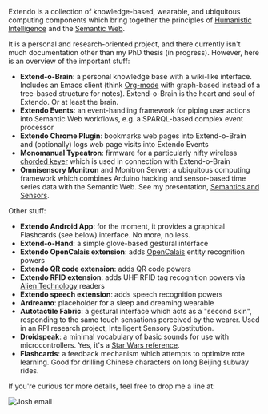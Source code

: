 Extendo is a collection of knowledge-based, wearable, and ubiquitous computing components which bring together the principles of [Humanistic Intelligence](http://en.wikipedia.org/wiki/Humanistic_intelligence) and the [Semantic Web](http://en.wikipedia.org/wiki/Semantic_Web).

It is a personal and research-oriented project,
and there currently isn't much documentation other than my PhD thesis (in progress).
However, here is an overview of the important stuff:

* **Extend-o-Brain**: a personal knowledge base with a wiki-like interface.  Includes an Emacs client (think [Org-mode](http://en.wikipedia.org/wiki/Org-mode) with graph-based instead of a tree-based structure for notes).  Extend-o-Brain is the heart and soul of Extendo.  Or at least the brain.
* **Extendo Events**: an event-handling framework for piping user actions into Semantic Web workflows, e.g. a SPARQL-based complex event processor
* **Extendo Chrome Plugin**: bookmarks web pages into Extend-o-Brain and (optionally) logs web page visits into Extendo Events
* **Monomanual Typeatron**: firmware for a particularly nifty wireless [chorded keyer](http://en.wikipedia.org/wiki/Chorded_keyboard) which is used in connection with Extend-o-Brain
* **Omnisensory Monitron** and Monitron Server: a ubiquitous computing framework which combines Arduino hacking and sensor-based time series data with the Semantic Web.  See my presentation, [Semantics and Sensors](http://www.slideshare.net/joshsh/semantics-and-sensors).

Other stuff:

* **Extendo Android App**: for the moment, it provides a graphical Flashcards (see below) interface.  No more, no less.
* **Extend-o-Hand**: a simple glove-based gestural interface
* **Extendo OpenCalais extension**: adds [OpenCalais](http://www.opencalais.com/) entity recognition powers
* **Extendo QR code extension**: adds QR code powers
* **Extendo RFID extension**: adds UHF RFID tag recognition powers via [Alien Technology](http://www.alientechnology.com/) readers
* **Extendo speech extension**: adds speech recognition powers
* **Ardreamo**: placeholder for a sleep and dreaming wearable
* **Autotactile Fabric**: a gestural interface which acts as a "second skin", responding to the same touch sensations perceived by the wearer.  Used in an RPI research project, Intelligent Sensory Substitution.
* **Droidspeak**: a minimal vocabulary of basic sounds for use with microcontrollers.  Yes, it's a [Star Wars reference](http://starwars.wikia.com/wiki/Binary).
* **Flashcards**: a feedback mechanism which attempts to optimize rote learning.  Good for drilling Chinese characters on long Beijing subway rides. 

If you're curious for more details, feel free to drop me a line at:

![Josh email](http://fortytwo.net/Home_files/josh_email.jpg)
